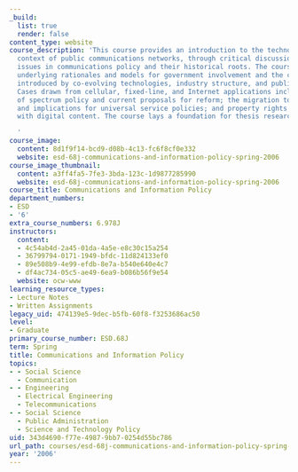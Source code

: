 ```yaml
---
_build:
  list: true
  render: false
content_type: website
course_description: 'This course provides an introduction to the technology and policy
  context of public communications networks, through critical discussion of current
  issues in communications policy and their historical roots. The course focuses on
  underlying rationales and models for government involvement and the complex dynamics
  introduced by co-evolving technologies, industry structure, and public policy objectives.
  Cases drawn from cellular, fixed-line, and Internet applications include evolution
  of spectrum policy and current proposals for reform; the migration to broadband
  and implications for universal service policies; and property rights associated
  with digital content. The course lays a foundation for thesis research in this domain.

  '
course_image:
  content: 8d1f9f14-bcd9-d08b-4c13-fc6f8cf0e332
  website: esd-68j-communications-and-information-policy-spring-2006
course_image_thumbnail:
  content: a3ff4fa5-7fe3-3bda-123c-1d9877285990
  website: esd-68j-communications-and-information-policy-spring-2006
course_title: Communications and Information Policy
department_numbers:
- ESD
- '6'
extra_course_numbers: 6.978J
instructors:
  content:
  - 4c54ab4d-2a45-01da-4a5e-e8c30c15a254
  - 36799794-0171-1949-bfdc-11d824133ef0
  - 89e508b9-4e99-efdb-8e7a-b540e640e4c7
  - df4ac734-05c5-ae49-6ea9-b086b56f9e54
  website: ocw-www
learning_resource_types:
- Lecture Notes
- Written Assignments
legacy_uid: 474139e5-9dec-b5fb-60f8-f3253686ac50
level:
- Graduate
primary_course_number: ESD.68J
term: Spring
title: Communications and Information Policy
topics:
- - Social Science
  - Communication
- - Engineering
  - Electrical Engineering
  - Telecommunications
- - Social Science
  - Public Administration
  - Science and Technology Policy
uid: 343d4690-f77e-4987-9bb7-0254d55bc786
url_path: courses/esd-68j-communications-and-information-policy-spring-2006
year: '2006'
---
```

